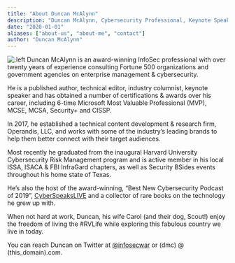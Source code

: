 ```yaml
---
title: "About Duncan McAlynn"
description: "Duncan McAlynn, Cybersecurity Professional, Keynote Speaker, Author, Tech Columnist, Community Champion"
date: "2020-01-01"
aliases: ["about-us", "about-me", "contact"]
author: "Duncan McAlynn"
---
```


![:left](/images/dmc_headshot.png "Duncan McAlynn headshot") Duncan McAlynn is an award-winning InfoSec professional with over twenty years of experience consulting Fortune 500 organizations and government agencies on enterprise management & cybersecurity.

He is a published author, technical editor, industry columnist, keynote speaker and has obtained a number of certifications & awards over his career, including 6-time Microsoft Most Valuable Professional (MVP), MCSE, MCSA, Security+ and CISSP.

In 2017, he established a technical content development & research firm, Operandis, LLC, and works with some of the industry’s leading brands to help them better connect with their target audiences.

Most recently he graduated from the inaugural Harvard University Cybersecurity Risk Management program and is active member in his local ISSA, ISACA & FBI InfraGard chapters, as well as Security BSides events throughout his home state of Texas.

He’s also the host of the award-winning, “Best New Cybersecurity Podcast of 2019”, [CyberSpeaksLIVE](https://anchor.fm/cyberspeakslive) and a collector of rare books on the technology he grew up with.

When not hard at work, Duncan, his wife Carol (and their dog, Scout!) enjoy the freedom of living the #RVLife while exploring this fabulous country we live in today. 

You can reach Duncan on Twitter at [@infosecwar](https://twitter.com/@infosecwar) or (dmc) @ (this_domain).com.
